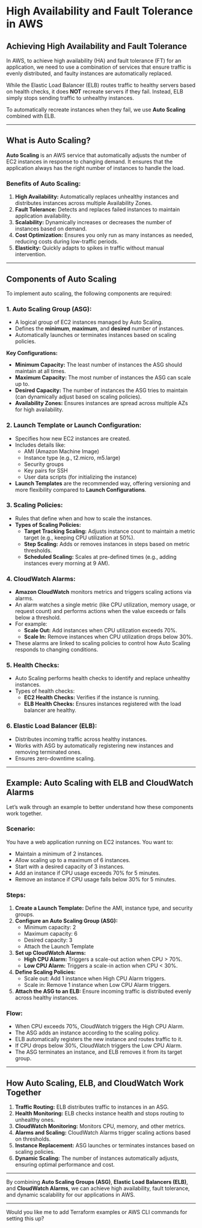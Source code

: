 # High Availability and Fault Tolerance in AWS

## Achieving High Availability and Fault Tolerance

In AWS, to achieve high availability (HA) and fault tolerance (FT) for an application, we need to use a combination of services that ensure traffic is evenly distributed, and faulty instances are automatically replaced.

While the Elastic Load Balancer (ELB) routes traffic to healthy servers based on health checks, it does **NOT** recreate servers if they fail. Instead, ELB simply stops sending traffic to unhealthy instances.

To automatically recreate instances when they fail, we use **Auto Scaling** combined with ELB.

---

## What is Auto Scaling?

**Auto Scaling** is an AWS service that automatically adjusts the number of EC2 instances in response to changing demand. It ensures that the application always has the right number of instances to handle the load.

### Benefits of Auto Scaling:

1. **High Availability:** Automatically replaces unhealthy instances and distributes instances across multiple Availability Zones.
2. **Fault Tolerance:** Detects and replaces failed instances to maintain application availability.
3. **Scalability:** Dynamically increases or decreases the number of instances based on demand.
4. **Cost Optimization:** Ensures you only run as many instances as needed, reducing costs during low-traffic periods.
5. **Elasticity:** Quickly adapts to spikes in traffic without manual intervention.

---

## Components of Auto Scaling

To implement auto scaling, the following components are required:

### 1. **Auto Scaling Group (ASG):**
- A logical group of EC2 instances managed by Auto Scaling.
- Defines the **minimum**, **maximum**, and **desired** number of instances.
- Automatically launches or terminates instances based on scaling policies.

**Key Configurations:**
- **Minimum Capacity:** The least number of instances the ASG should maintain at all times.
- **Maximum Capacity:** The most number of instances the ASG can scale up to.
- **Desired Capacity:** The number of instances the ASG tries to maintain (can dynamically adjust based on scaling policies).
- **Availability Zones:** Ensures instances are spread across multiple AZs for high availability.

### 2. **Launch Template or Launch Configuration:**
- Specifies how new EC2 instances are created.
- Includes details like:
  - AMI (Amazon Machine Image)
  - Instance type (e.g., t2.micro, m5.large)
  - Security groups
  - Key pairs for SSH
  - User data scripts (for initializing the instance)
- **Launch Templates** are the recommended way, offering versioning and more flexibility compared to **Launch Configurations**.

### 3. **Scaling Policies:**
- Rules that define when and how to scale the instances.
- **Types of Scaling Policies:**
  - **Target Tracking Scaling:** Adjusts instance count to maintain a metric target (e.g., keeping CPU utilization at 50%).
  - **Step Scaling:** Adds or removes instances in steps based on metric thresholds.
  - **Scheduled Scaling:** Scales at pre-defined times (e.g., adding instances every morning at 9 AM).

### 4. **CloudWatch Alarms:**
- **Amazon CloudWatch** monitors metrics and triggers scaling actions via alarms.
- An alarm watches a single metric (like CPU utilization, memory usage, or request count) and performs actions when the value exceeds or falls below a threshold.
- For example:
  - **Scale Out:** Add instances when CPU utilization exceeds 70%.
  - **Scale In:** Remove instances when CPU utilization drops below 30%.
- These alarms are linked to scaling policies to control how Auto Scaling responds to changing conditions.

### 5. **Health Checks:**
- Auto Scaling performs health checks to identify and replace unhealthy instances.
- Types of health checks:
  - **EC2 Health Checks:** Verifies if the instance is running.
  - **ELB Health Checks:** Ensures instances registered with the load balancer are healthy.

### 6. **Elastic Load Balancer (ELB):**
- Distributes incoming traffic across healthy instances.
- Works with ASG by automatically registering new instances and removing terminated ones.
- Ensures zero-downtime scaling.

---

## Example: Auto Scaling with ELB and CloudWatch Alarms

Let’s walk through an example to better understand how these components work together.

### Scenario:
You have a web application running on EC2 instances. You want to:
- Maintain a minimum of 2 instances.
- Allow scaling up to a maximum of 6 instances.
- Start with a desired capacity of 3 instances.
- Add an instance if CPU usage exceeds 70% for 5 minutes.
- Remove an instance if CPU usage falls below 30% for 5 minutes.

### Steps:
1. **Create a Launch Template:** Define the AMI, instance type, and security groups.
2. **Configure an Auto Scaling Group (ASG):**
   - Minimum capacity: 2
   - Maximum capacity: 6
   - Desired capacity: 3
   - Attach the Launch Template
3. **Set up CloudWatch Alarms:**
   - **High CPU Alarm:** Triggers a scale-out action when CPU > 70%.
   - **Low CPU Alarm:** Triggers a scale-in action when CPU < 30%.
4. **Define Scaling Policies:**
   - Scale out: Add 1 instance when High CPU Alarm triggers.
   - Scale in: Remove 1 instance when Low CPU Alarm triggers.
5. **Attach the ASG to an ELB:** Ensure incoming traffic is distributed evenly across healthy instances.

### Flow:
- When CPU exceeds 70%, CloudWatch triggers the High CPU Alarm.
- The ASG adds an instance according to the scaling policy.
- ELB automatically registers the new instance and routes traffic to it.
- If CPU drops below 30%, CloudWatch triggers the Low CPU Alarm.
- The ASG terminates an instance, and ELB removes it from its target group.

---

## How Auto Scaling, ELB, and CloudWatch Work Together

1. **Traffic Routing:** ELB distributes traffic to instances in an ASG.
2. **Health Monitoring:** ELB checks instance health and stops routing to unhealthy ones.
3. **CloudWatch Monitoring:** Monitors CPU, memory, and other metrics.
4. **Alarms and Scaling:** CloudWatch Alarms trigger scaling actions based on thresholds.
5. **Instance Replacement:** ASG launches or terminates instances based on scaling policies.
6. **Dynamic Scaling:** The number of instances automatically adjusts, ensuring optimal performance and cost.

---

By combining **Auto Scaling Groups (ASG)**, **Elastic Load Balancers (ELB)**, and **CloudWatch Alarms**, we can achieve high availability, fault tolerance, and dynamic scalability for our applications in AWS.

---

Would you like me to add Terraform examples or AWS CLI commands for setting this up?

